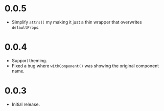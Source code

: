 # 0.0.5

- Simplify `attrs()` my making it just a thin wrapper that overwrites `defaultProps`.

# 0.0.4

- Support theming.
- Fixed a bug where `withComponent()` was showing the original component name.

# 0.0.3

- Initial release.
